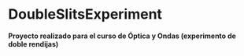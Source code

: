 # DoubleSlitsExperiment
**Proyecto realizado para el curso de Óptica y Ondas (experimento de doble rendijas)**
